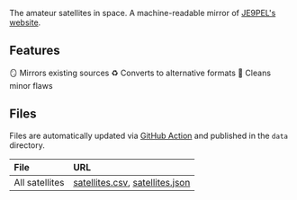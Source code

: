 The amateur satellites in space. A machine-readable mirror of [JE9PEL's website](http://www.ne.jp/asahi/hamradio/je9pel/satslist.htm).

## Features

🪞 Mirrors existing sources
♻️ Converts to alternative formats
🧹 Cleans minor flaws

## Files

Files are automatically updated via [GitHub Action](https://github.com/palewire/ham-satellite-database/actions) and published in the `data` directory.

File | URL
:--- | :--
All satellites | [satellites.csv](https://raw.githubusercontent.com/palewire/ham-satellite-database/main/data/satellites.csv), [satellites.json](https://raw.githubusercontent.com/palewire/ham-satellite-database/main/data/satellites.json)
